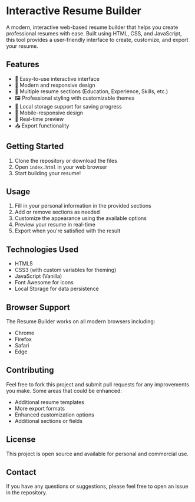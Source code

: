 # Interactive Resume Builder

A modern, interactive web-based resume builder that helps you create professional resumes with ease. Built using HTML, CSS, and JavaScript, this tool provides a user-friendly interface to create, customize, and export your resume.

## Features

- 📝 Easy-to-use interactive interface
- 🎨 Modern and responsive design
- 🎯 Multiple resume sections (Education, Experience, Skills, etc.)
- 🖼️ Professional styling with customizable themes
- 💾 Local storage support for saving progress
- 📱 Mobile-responsive design
- 🎉 Real-time preview
- 📤 Export functionality

## Getting Started

1. Clone the repository or download the files
2. Open `index.html` in your web browser
3. Start building your resume!

## Usage

1. Fill in your personal information in the provided sections
2. Add or remove sections as needed
3. Customize the appearance using the available options
4. Preview your resume in real-time
5. Export when you're satisfied with the result

## Technologies Used

- HTML5
- CSS3 (with custom variables for theming)
- JavaScript (Vanilla)
- Font Awesome for icons
- Local Storage for data persistence

## Browser Support

The Resume Builder works on all modern browsers including:
- Chrome
- Firefox
- Safari
- Edge

## Contributing

Feel free to fork this project and submit pull requests for any improvements you make. Some areas that could be enhanced:
- Additional resume templates
- More export formats
- Enhanced customization options
- Additional sections or fields

## License

This project is open source and available for personal and commercial use.

## Contact

If you have any questions or suggestions, please feel free to open an issue in the repository.